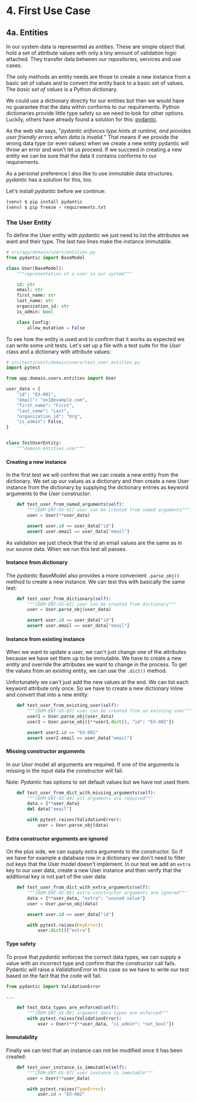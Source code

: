 # 4. First Use Case

## 4a. Entities

In our system data is represented as _entities_. These are simple object that hold a set of attribute values with only a tiny amount of validation logic attached. They transfer data between our repositories, services and use cases.

The only methods an entity needs are those to create a new instance from a basic set of values and to convert the entity back to a basic set of values. The _basic set of values_ is a Python dictionary.

We could use a dictionary directly for our entities but then we would have no guarantee that the data within conforms to our requirements. Python dictionaries provide little type safety so we need to look for other options. Luckily, others have already found a solution for this: [pydantic](https://pydantic-docs.helpmanual.io/).

As the web site says, "_pydantic enforces type hints at runtime, and provides user friendly errors when data is invalid._" That means if we provide the wrong data type (or even values) when we create a new entity pydantic will throw an error and won't let us proceed. If we succeed in creating a new entity we can be sure that the data it contains conforms to our requirements.

As a personal preference I also like to use _immutable_ data structures. _pydantic_ has a solution for this, too.

Let's install _pydantic_ before we continue:

```bash
(venv) $ pip install pydantic
(venv) $ pip freeze > requirements.txt
```

### The User Entity

To define the User entity with _pydantic_ we just need to list the attributes we want and their type. The last two lines make the instance immutable.

```python
# src/app/domain/users/entities.py
from pydantic import BaseModel

class User(BaseModel):
    """representation of a user in our system"""

    id: str
    email: str
    first_name: str
    last_name: str
    organization_id: str
    is_admin: bool

    class Config:
        allow_mutation = False
```

To see how the entity is used and to confirm that it works as expected we can write some unit tests. Let's set up a file with a test suite for the _User_ class and a dictionary with attribute values:

```python
# src/tests/unit/domain/users/test_user_entities.py
import pytest

from app.domain.users.entities import User

user_data = {
    "id": "EX-001",
    "email": "ex1@example.com",
    "first_name": "First",
    "last_name": "Last",
    "organization_id": "Org",
    "is_admin": False,
}


class TestUserEntity:
    """domain.entities.user"""
```

#### Creating a new instance

In the first test we will confirm that we can create a new entity from the dictionary. We set up our values as a dictionary and then create a new User instance from the dictionary by supplying the dictionary entries as keyword arguments to the _User_ constructor:

```python
    def test_user_from_named_arguments(self):
        """[DOM-ENT-US-01] user can be created from named arguments"""
        user = User(**user_data)

        assert user.id == user_data["id"]
        assert user.email == user_data["email"]
```

As validation we just check that the id an email values are the same as in our source data. When we run this test all passes.

#### Instance from dictionary

The _pydantic_ BaseModel also provides a more convenient `.parse_obj()` method to create a new instance. We can test this with basically the same test:

```python
    def test_user_from_dictionary(self):
        """[DOM-ENT-US-02] user can be created from dictionary"""
        user = User.parse_obj(user_data)

        assert user.id == user_data["id"]
        assert user.email == user_data["email"]
```

#### Instance from existing instance

When we want to update a user, we can't just change one of the attributes because we have set them up to be immutable. We have to create a new entity and override the attributes we want to change in the process. To get the values from an existing entity, we can use the `.dict()` method.

Unfortunately we can't just add the new values at the end. We can list each keyword attribute only once. So we have to create a new dictionary inline and convert that into a new entity:

```python
    def test_user_from_existing_user(self):
        """[DOM-ENT-US-03] user can be created from an existing user"""
        user1 = User.parse_obj(user_data)
        user2 = User.parse_obj({**user1.dict(), "id": "EX-002"})

        assert user2.id == "EX-002"
        assert user2.email == user_data["email"]
```

#### Missing constructor arguments

In our _User_ model all arguments are required. If one of the arguments is missing in the input data the constructor will fail.

Note: _Pydantic_ has options to set default values but we have not used them.

```python
    def test_user_from_dict_with_missing_arguments(self):
        """[DOM-ENT-US-04] all arguments are required"""
        data = {**user_data}
        del data["email"]

        with pytest.raises(ValidationError):
            user = User.parse_obj(data)
```

#### Extra constructor arguments are ignored

On the plus side, we can supply extra arguments to the constructor. So if we have for example a database row in a dictionary we don't need to filter out keys that the User model doesn't implement. In our test we add an `extra` key to our user data, create a new User instance and then verify that the additional key is not part of the user data:

```python
    def test_user_from_dict_with_extra_arguments(self):
        """[DOM-ENT-US-05] extra constructor arguments are ignored"""
        data = {**user_data, "extra": "unused value"}
        user = User.parse_obj(data)

        assert user.id == user_data["id"]

        with pytest.raises(KeyError):
            user.dict()["extra"]
```

#### Type safety

To prove that _pydantic_ enforces the correct data types, we can supply a value with an incorrect type and confirm that the constructor call fails. Pydantic will raise a _ValidationError_ in this case so we have to write our test based on the fact that the code will fail.

```python
from pydantic import ValidationError

...

    def test_data_types_are_enforced(self):
        """[DOM-ENT-US-06] argument data types are enforced"""
        with pytest.raises(ValidationError):
            user = User(**{**user_data, "is_admin": "not_bool"})
```

#### Immutability

Finally we can test that an instance can not be modified once it has been created:

```python
    def test_user_instance_is_immutable(self):
        """[DOM-ENT-US-07] user instance is immutable"""
        user = User(**user_data)

        with pytest.raises(TypeError):
            user.id = "EX-002"
```
